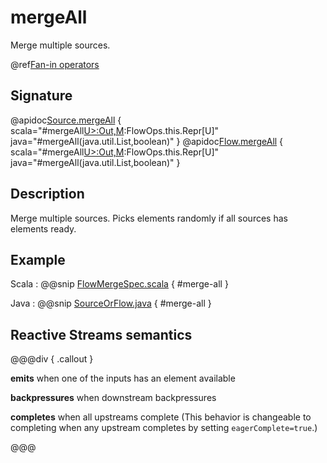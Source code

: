 # mergeAll

Merge multiple sources.

@ref[Fan-in operators](../index.md#fan-in-operators)

## Signature

@apidoc[Source.mergeAll](Source) { scala="#mergeAll[U&gt;:Out,M](those:immutable.Seq[akka.stream.Graph[akka.stream.SourceShape[U],M]],eagerComplete:Boolean):FlowOps.this.Repr[U]" java="#mergeAll(java.util.List,boolean)" }
@apidoc[Flow.mergeAll](Flow) { scala="#mergeAll[U&gt;:Out,M](those:immutable.Seq[akka.stream.Graph[akka.stream.SourceShape[U],M]],eagerComplete:Boolean):FlowOps.this.Repr[U]" java="#mergeAll(java.util.List,boolean)" }

## Description

Merge multiple sources. Picks elements randomly if all sources has elements ready.

## Example
Scala
:   @@snip [FlowMergeSpec.scala](/gemini-stream-tests/src/test/scala/gemini/stream/scaladsl/FlowMergeAllSpec.scala) { #merge-all }

Java
:   @@snip [SourceOrFlow.java](/gemini-docs/src/test/java/jdocs/stream/operators/SourceOrFlow.java) { #merge-all }

## Reactive Streams semantics

@@@div { .callout }

**emits** when one of the inputs has an element available

**backpressures** when downstream backpressures

**completes** when all upstreams complete (This behavior is changeable to completing when any upstream completes by setting `eagerComplete=true`.)

@@@
